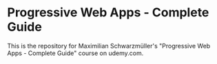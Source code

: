# Progressive Web Apps - Complete Guide
This is the repository for Maximilian Schwarzmüller's "Progressive Web Apps - Complete Guide" course on udemy.com.